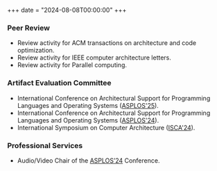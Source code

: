 +++
date = "2024-08-08T00:00:00"
+++

### Peer Review
- Review activity for ACM transactions on architecture and code optimization.
- Review activity for IEEE computer architecture letters.
- Review activity for Parallel computing.

### Artifact Evaluation Committee
- International Conference on Architectural Support for Programming Languages and Operating Systems ([ASPLOS'25](https://www.asplos-conference.org/asplos2025/)).
- International Conference on Architectural Support for Programming Languages and Operating Systems ([ASPLOS'24](https://www.asplos-conference.org/asplos2024/committees/index.html#organizing-committee)).
- International Symposium on Computer Architecture ([ISCA'24](https://iscaconf.org/isca2024/)).

### Professional Services
- Audio/Video Chair of the [ASPLOS’24](https://www.asplos-conference.org/asplos2024/) Conference.



<!-- ### Reviewer
- Conferences: CGO’25, MICRO’25, ISPASS’24, PPOPP’24, MICRO’23, ICDCS’23, ACM ICS’23, ISPASS’23, ICDCS’22, ISPASS’22, CGO’20, MICRO’20, PACT’20.
- Journals: CAL’23, TACO’23, IEEE Transaction on Computers’23, Parallel Computing’23.
 -->
